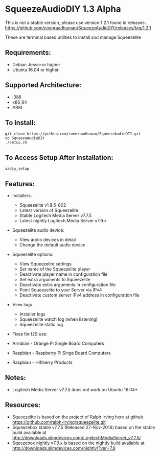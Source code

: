 SqueezeAudioDIY 1.3 Alpha
=========================
This is not a stable version, please use version 1.2.1 found in releases:
https://github.com/coenraadhuman/SqueezeAudioDIY/releases/tag/1.2.1

These are terminal based utilities to install and manage Squeezelite

Requirements:
-------------
- Debian Jessie or higher
- Ubuntu 16.04 or higher

Supported Architecture:
-----------------------
- i386
- x86_64
- ARM

To Install:
-----------------------------------------------------
```shell
git clone https://github.com/coenraadhuman/SqueezeAudioDIY.git
cd SqueezeAudioDIY
./setup.sh
```

To Access Setup After Installation:
----------------------------------
```shell
sadiy_setup
```

Features:
---------
- Installers:
  - Squeezelite v1.8.5-802
  - Latest version of Squeezelite
  - Stable Logitech Media Server v7.7.5
  - Latest nightly Logitech Media Server v7.9.x

- Squeezelite audio device:
  - View audio devices in detail
  - Change the default audio device

- Squeezelite options:
  - View Squeezelite settings
  - Set name of the Squeezelite player
  - Deactivate player name in configuration file
  - Set extra arguments to Squeezelite
  - Deactivate extra arguments in configuration file
  - Point Squeezelite to your Server via IPv4
  - Deactivate custom server IPv4 address in configuration file

- View logs
  - Installer logs
  - Squeezelite watch log (when listening)
  - Squeezelite static log

- Fixes for I2S use:
 - Armbian - Orange Pi Single Board Computers
 - Raspbian - Raspberry Pi Singe Board Computers
 - Raspbian - Hifiberry Products

Notes:
------
- Logitech Media Server v7.7.5 does not work on Ubuntu 16.04+

Resources:
------------
- Squeezelite is based on the project of Ralph Irving here at github https://github.com/ralph-irving/squeezelite.git
- Squeezebox stable v7.7.5 (Released 27-Nov-2014) based on the stable build available at http://downloads.slimdevices.com/LogitechMediaServer_v7.7.5/
- Sqeezebox nightly v7.9.x is based on the nightly build available at http://downloads.slimdevices.com/nightly/?ver=7.9
